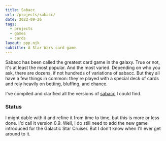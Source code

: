 ```yaml
---
title: Sabacc
url: /projects/sabacc/
date: 2022-09-26
tags:
  - projects
  - games
  - cards
layout: ppp.njk
subtitle: A Star Wars card game.
---
```


Sabacc has been called the greatest card game in the galaxy. True or not, it's at least the most popular. And the most varied. Depending on who you ask, there are dozens, if not hundreds of variations of sabacc. But they all have a few things in common: they're played with a special deck of cards and rely heavily on betting, bluffing, and chance.

I've compiled and clarified all the versions of [sabacc](/sabacc) I could find.

### Status

I might dable with it and refine it from time to time, but this is more or less done. I'd call it version 0.9. Well, I do still need to add the new game introduced for the Galactic Star Cruiser. But I don't know when I'll ever get around to it.
